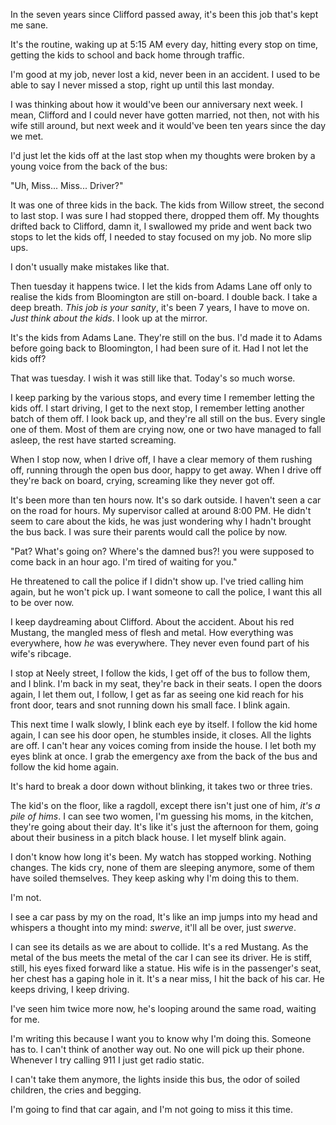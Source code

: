In the seven years since Clifford passed away, it's been this job that's kept me sane.

It's the routine, waking up at 5:15 AM every day, hitting every stop on time, getting the kids to school and back home through traffic.

I'm good at my job, never lost a kid, never been in an accident. I used to be able to say I never missed a stop, right up until this last monday.

I was thinking about how it would've been our anniversary next week. I mean, Clifford and I could never have gotten married, not then, not with his wife still around, but next week and it would've been ten years since the day we met.

I'd just let the kids off at the last stop when my thoughts were broken by a young voice from the back of the bus:

"Uh, Miss... Miss... Driver?"

It was one of three kids in the back. The kids from Willow street, the second to last stop. I was sure I had stopped there, dropped them off. My thoughts drifted back to Clifford, damn it, I swallowed my pride and went back two stops to let the kids off, I needed to stay focused on my job. No more slip ups.

I don't usually make mistakes like that.

Then tuesday it happens twice. I let the kids from Adams Lane off only to realise the kids from Bloomington are still on-board. I double back. I take a deep breath. *This job is your sanity*, it's been 7 years, I have to move on. *Just think about the kids*. I look up at the mirror.

It's the kids from Adams Lane. They're still on the bus. I'd made it to Adams before going back to Bloomington, I had been sure of it. Had I not let the kids off?

That was tuesday. I wish it was still like that. Today's so much worse.

I keep parking by the various stops, and every time I remember letting the kids off. I start driving, I get to the next stop, I remember letting another batch of them off. I look back up, and they're all still on the bus. Every single one of them. Most of them are crying now, one or two have managed to fall asleep, the rest have started screaming.

When I stop now, when I drive off, I have a clear memory of them rushing off, running through the open bus door, happy to get away. When I drive off they're back on board, crying, screaming like they never got off. 

It's been more than ten hours now. It's so dark outside. I haven't seen a car on the road for hours. My supervisor called at around 8:00 PM. He didn't seem to care about the kids, he was just wondering why I hadn't brought the bus back. I was sure their parents would call the police by now.

"Pat? What's going on? Where's the damned bus?! you were supposed to come back in an hour ago. I'm tired of waiting for you."

He threatened to call the police if I didn't show up. I've tried calling him again, but he won't pick up. I want someone to call the police, I want this all to be over now.

I keep daydreaming about Clifford. About the accident. About his red Mustang, the mangled mess of flesh and metal. How everything was everywhere, how *he* was everywhere. They never even found part of his wife's ribcage.

I stop at Neely street, I follow the kids, I get off of the bus to follow them, and I blink. I'm back in my seat, they're back in their seats. I open the doors again, I let them out, I follow, I get as far as seeing one kid reach for his front door, tears and snot running down his small face. I blink again.

This next time I walk slowly, I blink each eye by itself. I follow the kid home again, I can see his door open, he stumbles inside, it closes. All the lights are off. I can't hear any voices coming from inside the house. I let both my eyes blink at once. I grab the emergency axe from the back of the bus and follow the kid home again.

It's hard to break a door down without blinking, it takes two or three tries.

The kid's on the floor, like a ragdoll, except there isn't just one of him, *it's a pile of hims*. I can see two women, I'm guessing his moms, in the kitchen, they're going about their day. It's like it's just the afternoon for them, going about their business in a pitch black house. I let myself blink again.

I don't know how long it's been. My watch has stopped working. Nothing changes. The kids cry, none of them are sleeping anymore, some of them have soiled themselves. They keep asking why I'm doing this to them. 

I'm not.

I see a car pass by my on the road, It's like an imp jumps into my head and whispers a thought into my mind: *swerve*, it'll all be over, just *swerve*. 

I can see its details as we are about to collide. It's a red Mustang. As the metal of the bus meets the metal of the car I can see its driver. He is stiff, still, his eyes fixed forward like a statue. His wife is in the passenger's seat, her chest has a gaping hole in it. It's a near miss, I hit the back of his car. He keeps driving, I keep driving.

I've seen him twice more now, he's looping around the same road, waiting for me.

I'm writing this because I want you to know why I'm doing this. Someone has to. I can't think of another way out. No one will pick up their phone. Whenever I try calling 911 I just get radio static. 

I can't take them anymore, the lights inside this bus, the odor of soiled children, the cries and begging. 

I'm going to find that car again, and I'm not going to miss it this time.
